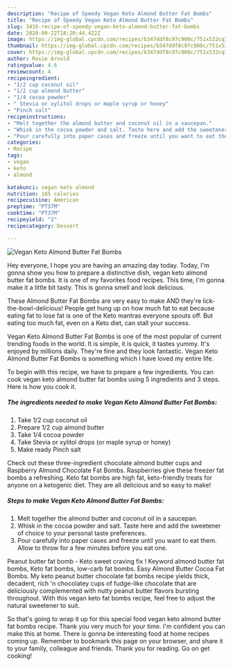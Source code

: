 ```yaml
---
description: "Recipe of Speedy Vegan Keto Almond Butter Fat Bombs"
title: "Recipe of Speedy Vegan Keto Almond Butter Fat Bombs"
slug: 3416-recipe-of-speedy-vegan-keto-almond-butter-fat-bombs
date: 2020-09-22T18:20:44.422Z
image: https://img-global.cpcdn.com/recipes/b347ddf8c97c900c/751x532cq70/vegan-keto-almond-butter-fat-bombs-recipe-main-photo.jpg
thumbnail: https://img-global.cpcdn.com/recipes/b347ddf8c97c900c/751x532cq70/vegan-keto-almond-butter-fat-bombs-recipe-main-photo.jpg
cover: https://img-global.cpcdn.com/recipes/b347ddf8c97c900c/751x532cq70/vegan-keto-almond-butter-fat-bombs-recipe-main-photo.jpg
author: Roxie Arnold
ratingvalue: 4.6
reviewcount: 4
recipeingredient:
- "1/2 cup coconut oil"
- "1/2 cup almond butter"
- "1/4 cocoa powder"
- " Stevia or xylitol drops or maple syrup or honey"
- "Pinch salt"
recipeinstructions:
- "Melt together the almond butter and coconut oil in a saucepan."
- "Whisk in the cocoa powder and salt. Taste here and add the sweetener of choice to your personal taste preferences."
- "Pour carefully into paper cases and freeze until you want to eat them. Allow to throw for a few minutes before you eat one."
categories:
- Recipe
tags:
- vegan
- keto
- almond

katakunci: vegan keto almond 
nutrition: 165 calories
recipecuisine: American
preptime: "PT37M"
cooktime: "PT37M"
recipeyield: "2"
recipecategory: Dessert

---
```



![Vegan Keto Almond Butter Fat Bombs](https://img-global.cpcdn.com/recipes/b347ddf8c97c900c/751x532cq70/vegan-keto-almond-butter-fat-bombs-recipe-main-photo.jpg)

Hey everyone, I hope you are having an amazing day today. Today, I'm gonna show you how to prepare a distinctive dish, vegan keto almond butter fat bombs. It is one of my favorites food recipes. This time, I'm gonna make it a little bit tasty. This is gonna smell and look delicious.

These Almond Butter Fat Bombs are very easy to make AND they&#39;re lick-the-bowl-delicious! People get hung up on how much fat to eat because eating fat to lose fat is one of the Keto mantras everyone spouts off. But eating too much fat, even on a Keto diet, can stall your success.

Vegan Keto Almond Butter Fat Bombs is one of the most popular of current trending foods in the world. It is simple, it is quick, it tastes yummy. It's enjoyed by millions daily. They're fine and they look fantastic. Vegan Keto Almond Butter Fat Bombs is something which I have loved my entire life.


To begin with this recipe, we have to prepare a few ingredients. You can cook vegan keto almond butter fat bombs using 5 ingredients and 3 steps. Here is how you cook it.

<!--inarticleads1-->

##### The ingredients needed to make Vegan Keto Almond Butter Fat Bombs:

1. Take 1/2 cup coconut oil
1. Prepare 1/2 cup almond butter
1. Take 1/4 cocoa powder
1. Take  Stevia or xylitol drops (or maple syrup or honey)
1. Make ready Pinch salt


Check out these three-ingredient chocolate almond butter cups and Raspberry Almond Chocolate Fat Bombs. Raspberries give these freezer fat bombs a refreshing. Keto fat bombs are high fat, keto-friendly treats for anyone on a ketogenic diet. They are all delicious and so easy to make! 

<!--inarticleads2-->

##### Steps to make Vegan Keto Almond Butter Fat Bombs:

1. Melt together the almond butter and coconut oil in a saucepan.
1. Whisk in the cocoa powder and salt. Taste here and add the sweetener of choice to your personal taste preferences.
1. Pour carefully into paper cases and freeze until you want to eat them. Allow to throw for a few minutes before you eat one.


Peanut butter fat bomb - Keto sweet craving fix ! Keyword almond butter fat bombs, Keto fat bombs, low-carb fat bombs. Easy Almond Butter Cocoa Fat Bombs. My keto peanut butter chocolate fat bombs recipe yields thick, decadent, rich &#39;n chocolatey cups of fudge-like chocolate that are deliciously complemented with nutty peanut butter flavors bursting throughout. With this vegan keto fat bombs recipe, feel free to adjust the natural sweetener to suit. 

So that's going to wrap it up for this special food vegan keto almond butter fat bombs recipe. Thank you very much for your time. I'm confident you can make this at home. There is gonna be interesting food at home recipes coming up. Remember to bookmark this page on your browser, and share it to your family, colleague and friends. Thank you for reading. Go on get cooking!

